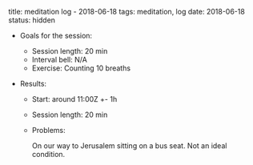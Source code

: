 title: meditation log - 2018-06-18
tags: meditation, log
date: 2018-06-18
status: hidden

- Goals for the session:
    - Session length: 20 min
    - Interval bell: N/A
    - Exercise: Counting 10 breaths

- Results:
    - Start: around 11:00Z +- 1h
    - Session length: 20 min
    - Problems:

        On our way to Jerusalem sitting on a bus seat.  Not an ideal
        condition.